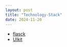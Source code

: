 ```yaml
---
layout: post
title: "Technology-Stack"
date: 2024-11-20
---
```


- [flasck](https://flask.palletsprojects.com/en/stable/deploying/)
- [UIkit](https://getuikit.com/)
